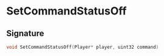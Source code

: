 # SetCommandStatusOff

## Signature

```cpp
void SetCommandStatusOff(Player* player, uint32 command)
```
